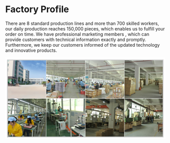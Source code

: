 # Factory Profile

There are 8 standard production lines and more than 700 skilled workers, our daily production reaches 150,000 pieces, which enables us to fulfill your order on time. We have professional marketing members , which can provide customers with technical information exactly and promptly. Furthermore, we keep our customers informed of the updated technology and innovative products.

![](/assets/Factory.jpg)

